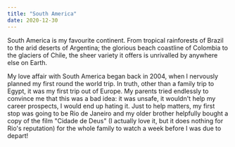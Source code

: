```yaml
---
title: "South America"
date: 2020-12-30
---
```


  South America is my favourite continent. From tropical rainforests of Brazil to the arid deserts of Argentina; the glorious beach coastline of Colombia to the glaciers of Chile, the sheer variety it offers is unrivalled by anywhere else on Earth.

  My love affair with South America began back in 2004, when I nervously planned my first round the world trip. In truth, other than a family trip to Egypt, it was my first trip out of Europe. My parents tried endlessly to convince me that this was a bad idea: it was unsafe, it wouldn't help my career prospects, I would end up hating it. Just to help matters, my first stop was going to be Rio de Janeiro and my older brother helpfully bought a copy of the film "Cidade de Deus" (I actually love it, but it does nothing for Rio's reputation) for the whole family to watch a week before I was due to depart!
